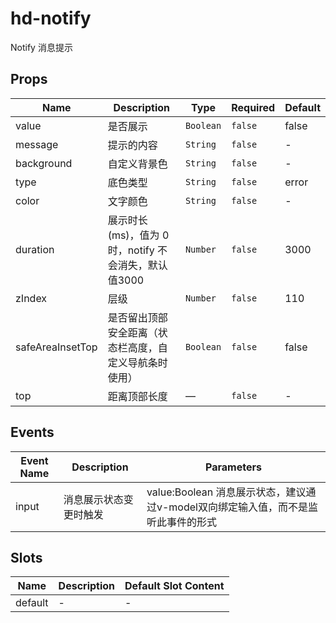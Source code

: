 # hd-notify

Notify 消息提示

## Props

<!-- @vuese:hd-notify:props:start -->
|Name|Description|Type|Required|Default|
|---|---|---|---|---|
|value|是否展示|`Boolean`|`false`|false|
|message|提示的内容|`String`|`false`|-|
|background|自定义背景色|`String`|`false`|-|
|type|底色类型|`String`|`false`|error|
|color|文字颜色|`String`|`false`|-|
|duration|展示时长(ms)，值为 0 时，notify 不会消失，默认值3000|`Number`|`false`|3000|
|zIndex|层级|`Number`|`false`|110|
|safeAreaInsetTop|是否留出顶部安全距离（状态栏高度，自定义导航条时使用）|`Boolean`|`false`|false|
|top|距离顶部长度|—|`false`|-|

<!-- @vuese:hd-notify:props:end -->


## Events

<!-- @vuese:hd-notify:events:start -->
|Event Name|Description|Parameters|
|---|---|---|
|input|消息展示状态变更时触发|value:Boolean 消息展示状态，建议通过v-model双向绑定输入值，而不是监听此事件的形式|

<!-- @vuese:hd-notify:events:end -->


## Slots

<!-- @vuese:hd-notify:slots:start -->
|Name|Description|Default Slot Content|
|---|---|---|
|default|-|-|

<!-- @vuese:hd-notify:slots:end -->


